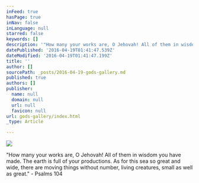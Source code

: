 ```yaml
---
inFeed: true
hasPage: true
inNav: false
inLanguage: null
starred: false
keywords: []
description: '"How many your works are, O Jehovah! All of them in wisdom you have made. The earth is full of your productions. As for this sea so great and wide, there are moving things without number, living creatures, small as well as great." - Psalms 104'
datePublished: '2016-04-19T01:41:47.539Z'
dateModified: '2016-04-19T01:41:47.199Z'
title: ''
author: []
sourcePath: _posts/2016-04-19-gods-gallery.md
published: true
authors: []
publisher:
  name: null
  domain: null
  url: null
  favicon: null
url: gods-gallery/index.html
_type: Article

---
```

![](https://the-grid-user-content.s3-us-west-2.amazonaws.com/4b0522a2-bf27-4d97-bcad-599faaa22b18.jpg)

"How many your works are, O Jehovah! All of them in wisdom you have made. The earth is full of your productions. As for this sea so great and wide, there are moving things without number, living creatures, small as well as great." - Psalms 104